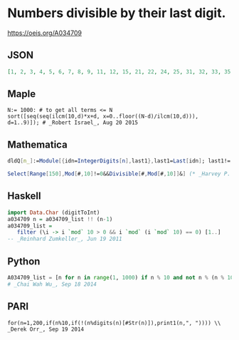 # Numbers divisible by their last digit\.
https://oeis.org/A034709
## JSON
```JSON
[1, 2, 3, 4, 5, 6, 7, 8, 9, 11, 12, 15, 21, 22, 24, 25, 31, 32, 33, 35, 36, 41, 42, 44, 45, 48, 51, 52, 55, 61, 62, 63, 64, 65, 66, 71, 72, 75, 77, 81, 82, 84, 85, 88, 91, 92, 93, 95, 96, 99, 101, 102, 104, 105, 111, 112, 115, 121, 122, 123, 124, 125, 126, 128, 131, 132]
```
## Maple
```Maple
N:= 1000: # to get all terms <= N
sort([seq(seq(ilcm(10,d)*x+d, x=0..floor((N-d)/ilcm(10,d))), d=1..9)]); # _Robert Israel_, Aug 20 2015
```
## Mathematica
```Mathematica
dldQ[n_]:=Module[{idn=IntegerDigits[n],last1},last1=Last[idn]; last1!= 0&&Divisible[n,last1]]; Select[Range[150],dldQ]  (* _Harvey P. Dale_, Apr 25 2011 *)
```
```Mathematica
Select[Range[150],Mod[#,10]!=0&&Divisible[#,Mod[#,10]]&] (* _Harvey P. Dale_, Aug 07 2022 *)
```
## Haskell
```Haskell
import Data.Char (digitToInt)
a034709 n = a034709_list !! (n-1)
a034709_list =
   filter (\i -> i `mod` 10 > 0 && i `mod` (i `mod` 10) == 0) [1..]
-- _Reinhard Zumkeller_, Jun 19 2011
```
## Python
```Python
A034709_list = [n for n in range(1, 1000) if n % 10 and not n % (n % 10)]
# _Chai Wah Wu_, Sep 18 2014
```
## PARI
```PARI
for(n=1,200,if(n%10,if(!(n%digits(n)[#Str(n)]),print1(n,", ")))) \\ _Derek Orr_, Sep 19 2014
```
